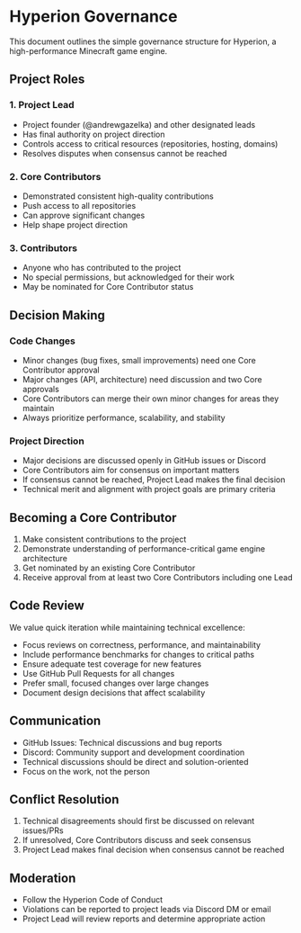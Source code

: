 # Hyperion Governance

This document outlines the simple governance structure for Hyperion, a high-performance Minecraft game engine.

## Project Roles

### 1. Project Lead
- Project founder (@andrewgazelka) and other designated leads
- Has final authority on project direction
- Controls access to critical resources (repositories, hosting, domains)
- Resolves disputes when consensus cannot be reached

### 2. Core Contributors
- Demonstrated consistent high-quality contributions
- Push access to all repositories
- Can approve significant changes
- Help shape project direction

### 3. Contributors
- Anyone who has contributed to the project
- No special permissions, but acknowledged for their work
- May be nominated for Core Contributor status

## Decision Making

### Code Changes
- Minor changes (bug fixes, small improvements) need one Core Contributor approval
- Major changes (API, architecture) need discussion and two Core approvals
- Core Contributors can merge their own minor changes for areas they maintain
- Always prioritize performance, scalability, and stability

### Project Direction
- Major decisions are discussed openly in GitHub issues or Discord
- Core Contributors aim for consensus on important matters
- If consensus cannot be reached, Project Lead makes the final decision
- Technical merit and alignment with project goals are primary criteria

## Becoming a Core Contributor

1. Make consistent contributions to the project
2. Demonstrate understanding of performance-critical game engine architecture
3. Get nominated by an existing Core Contributor
4. Receive approval from at least two Core Contributors including one Lead

## Code Review

We value quick iteration while maintaining technical excellence:

- Focus reviews on correctness, performance, and maintainability
- Include performance benchmarks for changes to critical paths
- Ensure adequate test coverage for new features
- Use GitHub Pull Requests for all changes
- Prefer small, focused changes over large changes
- Document design decisions that affect scalability

## Communication

- GitHub Issues: Technical discussions and bug reports
- Discord: Community support and development coordination
- Technical discussions should be direct and solution-oriented
- Focus on the work, not the person

## Conflict Resolution

1. Technical disagreements should first be discussed on relevant issues/PRs
2. If unresolved, Core Contributors discuss and seek consensus
3. Project Lead makes final decision when consensus cannot be reached

## Moderation

- Follow the Hyperion Code of Conduct
- Violations can be reported to project leads via Discord DM or email
- Project Lead will review reports and determine appropriate action

